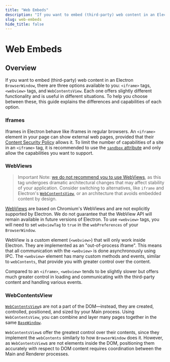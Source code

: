 ```yaml
---
title: "Web Embeds"
description: "If you want to embed (third-party) web content in an Electron BrowserWindow, there are three options available to you: <iframe> tags, <webview> tags, and WebContentsView. Each one offers slightly different functionality and is useful in different situations. To help you choose between these, this guide explains the differences and capabilities of each option."
slug: web-embeds
hide_title: false
---
```


# Web Embeds

## Overview

If you want to embed (third-party) web content in an Electron `BrowserWindow`,
there are three options available to you: `<iframe>` tags, `<webview>` tags,
and `WebContentsView`. Each one offers slightly different functionality and is
useful in different situations. To help you choose between these, this guide
explains the differences and capabilities of each option.

### Iframes

Iframes in Electron behave like iframes in regular browsers. An `<iframe>`
element in your page can show external web pages, provided that their
[Content Security Policy](https://developer.mozilla.org/en-US/docs/Web/HTTP/CSP)
allows it. To limit the number of capabilities of a site in an `<iframe>` tag,
it is recommended to use the [`sandbox` attribute](https://developer.mozilla.org/en-US/docs/Web/HTML/Element/iframe#attr-sandbox)
and only allow the capabilities you want to support.

### WebViews

> Important Note:
[we do not recommend you to use WebViews](latest/api/webview-tag.md#warning),
as this tag undergoes dramatic architectural changes that may affect stability
of your application. Consider switching to alternatives, like `iframe` and
Electron's [`WebContentsView`](latest/api/web-contents-view.md), or an architecture
that avoids embedded content by design.

[WebViews](latest/api/webview-tag.md) are based on Chromium's WebViews and are not
explicitly supported by Electron. We do not guarantee that the WebView API will
remain available in future versions of Electron. To use `<webview>` tags, you
will need to set `webviewTag` to `true` in the `webPreferences` of your
`BrowserWindow`.

WebView is a custom element (`<webview>`) that will only work inside Electron.
They are implemented as an "out-of-process iframe". This means that all
communication with the `<webview>` is done asynchronously using IPC. The
`<webview>` element has many custom methods and events, similar to
`webContents`, that provide you with greater control over the content.

Compared to an `<iframe>`, `<webview>` tends to be slightly slower but offers
much greater control in loading and communicating with the third-party content
and handling various events.

### WebContentsView

[`WebContentsView`](latest/api/web-contents-view.md)s are not a part of the
DOM—instead, they are created, controlled, positioned, and sized by your
Main process. Using `WebContentsView`, you can combine and layer many pages
together in the same [`BaseWindow`](latest/api/base-window.md).

`WebContentsView`s offer the greatest control over their contents, since they
implement the `webContents` similarly to how `BrowserWindow` does it. However,
as `WebContentsView`s are not elements inside the DOM, positioning them
accurately with respect to DOM content requires coordination between the
Main and Renderer processes.
